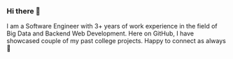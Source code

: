 ### Hi there 👋

I am a Software Engineer with 3+ years of work experience in the field of Big Data and Backend Web Development. Here on GitHub, I have showcased couple of my past college projects. Happy to connect as always 👐
<!--
**ronakumar97/ronakumar97** is a ✨ _special_ ✨ repository because its `README.md` (this file) appears on your GitHub profile.

Here are some ideas to get you started:

- 🔭 I’m currently working on ...
- 🌱 I’m currently learning ...
- 👯 I’m looking to collaborate on ...
- 🤔 I’m looking for help with ...
- 💬 Ask me about ...
- 📫 How to reach me: ...
- 😄 Pronouns: ...
- ⚡ Fun fact: ...
-->
